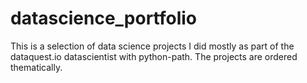 # datascience_portfolio

This is a selection of data science projects I did mostly as part of the dataquest.io datascientist with python-path. The projects are ordered thematically. 

